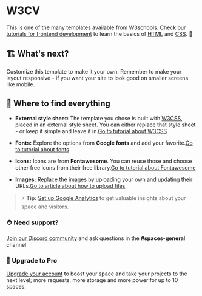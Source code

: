 # W3CV

This is one of the many templates available from W3schools. Check our [tutorials for frontend development](https://www.w3schools.com/where_to_start.asp) to learn the basics of [HTML](https://www.w3schools.com/html/default.asp) and [CSS](https://www.w3schools.com/css/default.asp). 🦄

## 🏗 What's next?

Customize this template to make it your own. Remember to make your layout responsive - if you want your site to look good on smaller screens like mobile. 

## 🎨 Where to find everything

- **External style sheet:** The template you chose is built with [W3CSS](https://www.w3schools.com/w3css/default.asp), placed in an external style sheet. You can either replace that style sheet - or keep it simple and leave it in.[Go to tutorial about W3CSS](https://www.w3schools.com/w3css/default.asp)

- **Fonts:** Explore the options from **Google fonts** and add your favorite.[Go to tutorial about fonts](https://www.w3schools.com/w3css/w3css_fonts_google.asp)

- **Icons:** Icons are from **Fontawesome**. You can reuse those and choose other free icons from their free library.[Go to tutorial about Fontawesome](https://www.w3schools.com/icons/fontawesome5_intro.asp)

- **Images:** Replace the images by uploading your own and updating their URLs.[Go to article about how to upload files](https://support.w3schools.com/hc/en-gb/articles/4410414928017)

> ⚡️ **Tip:** [Set up Google Analytics](https://www.w3schools.com/howto/howto_google_analytics.asp) to get valuable insights about your space and visitors. 

### ⛑ Need support?

[Join our Discord community](https://discord.gg/6Z7UaRbUQM) and ask questions in the **#spaces-general** channel.

### 🚀 Upgrade to Pro

[Upgrade your account](https://billing.w3schools.com/products/spaces) to boost your space and take your projects to the next level; more requests, more storage and more power for up to 10 spaces.